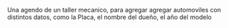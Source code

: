 Una agendo de un taller mecanico, para agregar agregar automoviles con distintos datos, como la Placa, el nombre del dueño, el año del modelo
